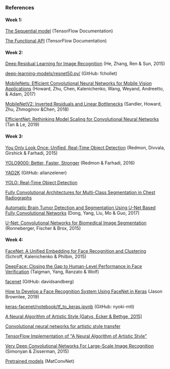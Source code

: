 ### References
#### W​eek 1:
[The Sequential model](https://www.tensorflow.org/guide/keras/sequential_model) (TensorFlow Documentation) 

[The Functional API](https://www.tensorflow.org/guide/keras/functional) (TensorFlow Documentation) 

#### W​eek 2:
[Deep Residual Learning for Image Recognition](https://arxiv.org/abs/1512.03385) (He, Zhang, Ren & Sun, 2015) 

[d​eep-learning-models/resnet50.py/](https://github.com/fchollet/deep-learning-models/blob/master/resnet50.py) (GitHub: fchollet) 

[MobileNets: Efficient Convolutional Neural Networks for Mobile Vision Applications](https://arxiv.org/abs/1704.04861) (Howard, Zhu, Chen, Kalenichenko, Wang, Weyand, Andreetto, ​& Adam, 2017) 

[MobileNetV2: Inverted Residuals and Linear Bottlenecks](https://arxiv.org/abs/1801.04381) (Sandler, Howard, Zhu, Zhmoginov &Chen, 2018) 

[EfficientNet: Rethinking Model Scaling for Convolutional Neural Networks](https://arxiv.org/abs/1905.11946) (Tan & Le, 2019) 

#### W​eek 3:
[You Only Look Once: Unified, Real-Time Object Detection](https://arxiv.org/abs/1506.02640) (Redmon, Divvala, Girshick & Farhadi, 2015)

[YOLO9000: Better, Faster, Stronger](https://arxiv.org/abs/1612.08242) (Redmon & Farhadi, 2016) 

[YAD2K](https://github.com/allanzelener/YAD2K) (GitHub: allanzelener) 

[YOLO: Real-Time Object Detection](https://pjreddie.com/darknet/yolo/)

[Fully Convolutional Architectures for Multi-Class Segmentation in Chest Radiographs](https://arxiv.org/abs/1701.08816 (Novikov, Lenis, Major, Hladůvka, Wimmer & Bühler, 2017) )

[Automatic Brain Tumor Detection and Segmentation Using U-Net Based Fully Convolutional Networks](https://arxiv.org/abs/1705.03820) (Dong, Yang, Liu, Mo & Guo, 2017) 

[U-Net: Convolutional Networks for Biomedical Image Segmentation](https://arxiv.org/abs/1505.04597) (Ronneberger, Fischer & Brox, 2015) 

#### W​eek 4:
[FaceNet: A Unified Embedding for Face Recognition and Clustering](https://arxiv.org/pdf/1503.03832.pdf) (Schroff, Kalenichenko & Philbin, 2015) 

[DeepFace: Closing the Gap to Human-Level Performance in Face Verification](https://research.facebook.com/wp-content/uploads/2016/11/deepface-closing-the-gap-to-human-level-performance-in-face-verification.pdf) (Taigman, Yang, Ranzato & Wolf) 

[f​acenet](https://github.com/davidsandberg/facenet) (GitHub: davidsandberg) 

[How to Develop a Face Recognition System Using FaceNet in Keras](https://machinelearningmastery.com/how-to-develop-a-face-recognition-system-using-facenet-in-keras-and-an-svm-classifier/) (Jason Brownlee, 2019)  

[k​eras-facenet/notebook/tf_to_keras.ipynb](https://github.com/nyoki-mtl/keras-facenet/blob/master/notebook/tf_to_keras.ipynb) (GitHub: nyoki-mtl) 

[A Neural Algorithm of Artistic Style (Gatys, Ecker & Bethge, 2015)](https://arxiv.org/abs/1508.06576)

[Convolutional neural networks for artistic style transfer](https://harishnarayanan.org/writing/artistic-style-transfer/)

[TensorFlow Implementation of "A Neural Algorithm of Artistic Style"](http://www.chioka.in/tensorflow-implementation-neural-algorithm-of-artistic-style)

[V​ery Deep Convolutional Networks For Large-Scale Image Recognition](https://arxiv.org/pdf/1409.1556.pdf) (Simonyan & Zisserman, 2015) 

[Pretrained models](https://www.vlfeat.org/matconvnet/pretrained/) (MatConvNet) 
